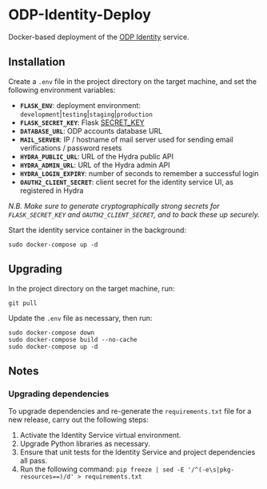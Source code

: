# ODP-Identity-Deploy

Docker-based deployment of the [ODP Identity](https://github.com/SAEONData/ODP-Identity) service.

## Installation

Create a `.env` file in the project directory on the target machine, and set the following environment variables:

- **`FLASK_ENV`**: deployment environment: `development`|`testing`|`staging`|`production`
- **`FLASK_SECRET_KEY`**: Flask [SECRET_KEY](https://flask.palletsprojects.com/en/1.1.x/config/#SECRET_KEY)
- **`DATABASE_URL`**: ODP accounts database URL
- **`MAIL_SERVER`**: IP / hostname of mail server used for sending email verifications / password resets
- **`HYDRA_PUBLIC_URL`**: URL of the Hydra public API
- **`HYDRA_ADMIN_URL`**: URL of the Hydra admin API
- **`HYDRA_LOGIN_EXPIRY`**: number of seconds to remember a successful login
- **`OAUTH2_CLIENT_SECRET`**: client secret for the identity service UI, as registered in Hydra

_N.B. Make sure to generate cryptographically strong secrets for `FLASK_SECRET_KEY` and `OAUTH2_CLIENT_SECRET`,
and to back these up securely._

Start the identity service container in the background:

    sudo docker-compose up -d

## Upgrading

In the project directory on the target machine, run:

    git pull

Update the `.env` file as necessary, then run:

    sudo docker-compose down
    sudo docker-compose build --no-cache
    sudo docker-compose up -d

## Notes

### Upgrading dependencies

To upgrade dependencies and re-generate the `requirements.txt` file for a new release,
carry out the following steps:

1. Activate the Identity Service virtual environment.
1. Upgrade Python libraries as necessary.
1. Ensure that unit tests for the Identity Service and project dependencies all pass.
1. Run the following command:
`pip freeze | sed -E '/^(-e\s|pkg-resources==)/d' > requirements.txt`
